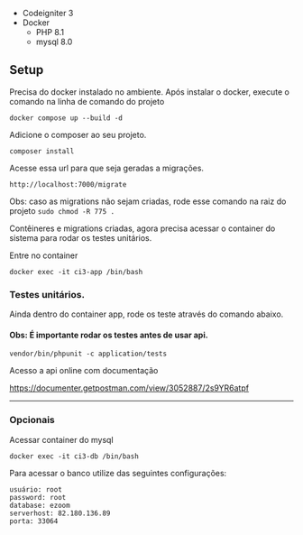 

- Codeigniter 3
- Docker 
  * PHP 8.1
  * mysql 8.0


## Setup

Precisa do docker instalado no ambiente. Após instalar o docker, execute o comando na linha de comando do projeto

`docker compose up --build -d`

Adicione o composer ao seu projeto.

`composer install`

Acesse essa url para que seja geradas a migrações.

`http://localhost:7000/migrate`

Obs: caso as migrations não sejam criadas, rode esse comando na raiz do projeto `sudo chmod -R 775 .`

Contêineres e migrations criadas, agora precisa acessar o container do sistema para rodar os testes unitários. 

Entre no container

`docker exec -it ci3-app /bin/bash`

### Testes unitários.

Ainda dentro do container app, rode os teste através do comando abaixo. 

#### Obs: É importante rodar os testes antes de usar api. 

`vendor/bin/phpunit -c application/tests`


Acesso a api online com documentação

https://documenter.getpostman.com/view/3052887/2s9YR6atpf

---
### Opcionais
Acessar container do mysql

`docker exec -it ci3-db /bin/bash` 

Para acessar o banco utilize das seguintes configurações:

```
usuário: root
password: root
database: ezoom
serverhost: 82.180.136.89
porta: 33064
```
